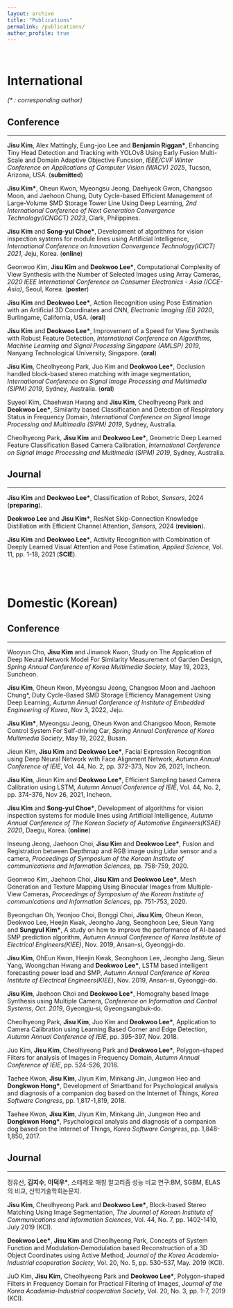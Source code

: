 ```yaml
---
layout: archive
title: "Publications"
permalink: /publications/
author_profile: true
---  
```



<br>

# International
_(* : corresponding author)_  

## Conference  
***
__Jisu Kim__, Alex Mattingly, Eung-joo Lee and __Benjamin Riggan*__, Enhancing Tiny Head Detection and Tracking with YOLOv8 Using Early Fusion Multi-Scale and Domain Adaptive Objective Funcsion, _IEEE/CVF Winter Conference on Applications of Computer Vision (WACV) 2025_, Tucson, Arizona, USA. (__submitted__)

__Jisu Kim*__, Oheun Kwon, Myeongsu Jeong, Daehyeok Gwon, Changsoo Moon, and Jaehoon Chung, Duty Cycle-based Efficient Management of Large-Volume SMD Storage Tower Line Using Deep Learning, _2nd International Conference of Next Generation Convergence Technology(ICNGCT) 2023_, Clark, Philippines.

__Jisu Kim__ and __Song-yul Choe*__, Development of algorithms for vision inspection systems for module lines using Artificial Intelligence, _International Conference on Innovation Convergence Technology(ICICT) 2021_, Jeju, Korea. (__online__)

Geonwoo Kim, __Jisu Kim__ and __Deokwoo Lee*__, Computational Complexity of View Synthesis with the Number of Selected Images using Array Cameras, _2020 IEEE International Conference on Consumer Electronics - Asia (ICCE-Asia)_, Seoul, Korea. (__poster__) 

__Jisu Kim__ and __Deokwoo Lee*__, Action Recognition using Pose Estimation with an Artificial 3D Coordinates and CNN, _Electronic Imaging (EI) 2020_, Burlingame, California, USA. (__oral__)

__Jisu Kim__ and __Deokwoo Lee*__, Improvement of a Speed for View Synthesis with Robust Feature Detection, _International Conference on Algorithms, Machine Learning and Signal Processing Singapore (AMLSP) 2019_, Nanyang Technological University, Singapore. (__oral__)

__Jisu Kim__, Cheolhyeong Park, Juo Kim and __Deokwoo Lee*__, Occlusion handled block-based stereo matching with image segmentation, _International Conference on Signal Image Processing and Multimedia (SIPM) 2019_, Sydney, Australia. (__oral__)

Suyeol Kim, Chaehwan Hwang and __Jisu Kim__, Cheolhyeong Park and __Deokwoo Lee*__, Similarity based Classification and Detection of Respiratory Status in Frequency Domain, _International Conference on Signal Image Processing and Multimedia (SIPM) 2019_, Sydney, Australia.

Cheolhyeong Park, __Jisu Kim__ and __Deokwoo Lee*__, Geometric Deep Learned Feature Classification Based Camera Calibration, _International Conference on Signal Image Processing and Multimedia (SIPM) 2019_, Sydney, Australia.  



## Journal
***
__Jisu Kim__ and __Deokwoo Lee*__, Classification of Robot, _Sensors_, 2024 (__preparing__).

__Deokwoo Lee__ and __Jisu Kim*__, ResNet Skip-Connection Knowledge Distillation with Efficient Channel Attention, _Sensors_, 2024 (__revision__).

__Jisu Kim__ and __Deokwoo Lee*__, Activity Recognition with Combination of Deeply Learned Visual Attention and Pose Estimation, _Applied Science_, Vol. 11, pp. 1-18, 2021 (__SCIE__).  


<br><br>

# Domestic (Korean)

## Conference  
***
Wooyun Cho, __Jisu Kim__ and Jinwook Kwon, Study on The Application of Deep Neural Network Model For Similarity Measurement of Garden Design, _Spring Annual Conference of Korea Multimedia Society_, May 19, 2023, Suncheon.

__Jisu Kim__, Oheun Kwon, Myeongsu Jeong, Changsoo Moon and Jaehoon Chung*, Duty Cycle-Based SMD Storage Efficiency Management Using Deep Learning, _Autumn Annual Conference of Institute of Embedded Engineering of Korea_, Nov 3, 2022, Jeju.

__Jisu Kim*__, Myeongsu Jeong, Oheun Kwon and Changsoo Moon, Remote Control System For Self-driving Car, _Spring Annual Conference of Korea Multimedia Society_, May 19, 2022, Busan.

Jieun Kim, __Jisu Kim__ and __Deokwoo Lee*__, Facial Expression Recognition using Deep Neural Network with Face Alignment Network, _Autumn Annual Conference of IEIE_, Vol. 44, No. 2, pp. 372-373, Nov 26, 2021, Incheon.

__Jisu Kim__, Jieun Kim and __Deokwoo Lee*__, Efficient Sampling based Camera Calibration using LSTM, _Autumn Annual Conference of IEIE_, Vol. 44, No. 2, pp. 374-376, Nov 26, 2021, Incheon.

__Jisu Kim__ and __Song-yul Choe*__, Development of algorithms for vision inspection systems for module lines using Artificial Intelligence, _Autumn Annual Conference of The Korean Society of Automotive Engineers(KSAE) 2020_, Daegu, Korea. (__online__)

Inseung Jeong, Jaehoon Choi, __Jisu Kim__ and __Deokwoo Lee*__, Fusion and Registration between Depthmap and RGB image using Lidar sensor and a camera, _Proceedings of Symposium of the Korean Institute of communications and Information Sciences_, pp. 758-759, 2020.  

Geonwoo Kim, Jaehoon Choi, __Jisu Kim__ and __Deokwoo Lee*__, Mesh Generation and Texture Mapping Using Binocular Images from Multiple-View Cameras, _Proceedings of Symposium of the Korean Institute of communications and Information Sciences_, pp. 751-753, 2020.  

Byeongchan Oh, Yeonjoo Choi, Bonggi Choi, __Jisu Kim__, Oheun Kwon, Deokwoo Lee, Heejin Kwak, Jeongho Jang, Seonghoon Lee, Sieun Yang and __Sungyul Kim*__, A study on how to improve the performance of AI-based SMP prediction algorithm, _Autumn Annual Conference of Korea Institute of Electrical Engineers(KIEE)_, Nov. 2019, Ansan-si, Gyeonggi-do.

__Jisu Kim__, OhEun Kwon, Heejin Kwak, Seonghoon Lee, Jeongho Jang, Sieun Yang, Woongchan Hwang and __Deokwoo Lee*__, LSTM based intelligent forecasting power load and SMP, _Autumn Annual Conference of Korea Institute of Electrical Engineers(KIEE)_, Nov. 2019, Ansan-si, Gyeonggi-do.

__Jisu Kim__, Jaehoon Choi and __Deokwoo Lee*__, Homograhy based Image Synthesis using Multiple Camera, _Conference on Information and Control Systems, Oct. 2019_, Gyeongju-si, Gyeongsangbuk-do.

Cheolhyeong Park, __Jisu Kim__, Juo Kim and __Deokwoo Lee*__, Application to Camera Calibration using Learning Based Corner and Edge Detection, _Autumn Annual Conference of IEIE_, pp. 395-397, Nov. 2018.

Juo Kim, __Jisu Kim__, Cheolhyeong Park and __Deokwoo Lee*__, Polygon-shaped Filters for analysis of Images in Frequency Domain, _Autumn Annual Conference of IEIE_, pp. 524-526, 2018.

Taehee Kwon, __Jisu Kim__, Jiyun Kim, Minkang Jin, Jungwon Heo and __Dongkwon Hong*__, Development of Smartband for Psychological analysis and diagnosis of a companion dog based on the Internet of Things, _Korea Software Congress_, pp. 1,817-1,819, 2018.

Taehee Kwon, __Jisu Kim__, Jiyun Kim, Minkang Jin, Jungwon Heo and __Dongkwon Hong*__, Psychological analysis and diagnosis of a companion dog based on the Internet of Things, _Korea Software Congress_, pp. 1,848-1,850, 2017.

## Journal  
***
정유선, __김지수__, __이덕우*__, 스테레오 매칭 알고리즘 성능 비교 연구:BM, SGBM, ELAS의 비교, 산학기술학회논문지.

__Jisu Kim__, Cheolhyeong Park and __Deokwoo Lee*__, Block-based Stereo Matching Using Image Segmentation, _The Journal of Korean Institute of Communications and Information Sciences_, Vol. 44, No. 7, pp. 1402-1410, July 2019 (KCI).

__Deokwoo Lee*__, __Jisu Kim__ and Cheolhyeong Park, Concepts of System Function and Modulation-Demodulation based Reconstruction of a 3D Object Coordinates using Active Method, _Journal of the Korea Academia-Industrial cooperation Society_, Vol. 20, No. 5, pp. 530-537, May. 2019 (KCI).

JuO Kim, __Jisu Kim__, Cheolhyeong Park and __Deokwoo Lee*__, Polygon-shaped Filters in Frequency Domain for Practical Filtering of Images, _Journal of the Korea Academia-Industrial cooperation Society_, Vol. 20, No. 3, pp. 1-7, 2019 (KCI).
